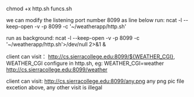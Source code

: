  chmod +x http.sh funcs.sh
 
 
 we can modify the listening port number 8099 as line below
 run: ncat -l --keep-open -v -p 8099 -c '~/weatherapp/http.sh'
 
 run as background: 
 ncat -l --keep-open -v -p 8099 -c '~/weatherapp/http.sh'>/dev/null 2>&1 &
 
 
 client can visit：
 http://cs.sierracollege.edu:8099/${WEATHER_CGI}, WEATHER_CGI configure in http.sh, eg: WEATHER_CGI=weather 
 http://cs.sierracollege.edu:8099/weather  
  
 client can visit:  http://cs.sierracollege.edu:8099/any.png  any png pic file
 excetion above, any other visit is illegal

